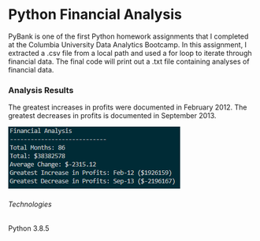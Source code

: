 # Python Financial Analysis

PyBank is one of the first Python homework assignments that I completed at the Columbia University Data Analytics Bootcamp. In this assignment, I extracted a .csv file from a local path and used a for loop to iterate through financial data. The final code will print out a .txt file containing analyses of financial data.

### Analysis Results

The greatest increases in profits were documented in February 2012. The greatest decreases in profits is documented in September 2013.

![financial-output](Images/financial-output.png)

###### Technologies
Python 3.8.5